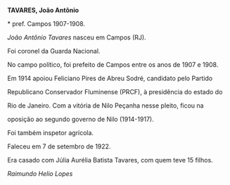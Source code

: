 **TAVARES, João Antônio**



\* pref. Campos 1907-1908.



*João Antônio Tavares* nasceu em Campos (RJ).



Foi coronel da Guarda Nacional.



No campo político, foi prefeito de Campos entre os anos de 1907 e 1908.

Em 1914 apoiou Feliciano Pires de Abreu Sodré, candidato pelo Partido

Republicano Conservador Fluminense (PRCF), à presidência do estado do

Rio de Janeiro. Com a vitória de Nilo Peçanha nesse pleito, ficou na

oposição ao segundo governo de Nilo (1914-1917).



Foi também inspetor agrícola.



Faleceu em 7 de setembro de 1922.



Era casado com Júlia Aurélia Batista Tavares, com quem teve 15 filhos.



*Raimundo Helio Lopes*



